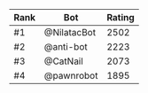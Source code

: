 Rank|Bot|Rating
---|---|---
#1|@NilatacBot|2502
#2|@anti-bot|2223
#3|@CatNail|2073
#4|@pawnrobot|1895
